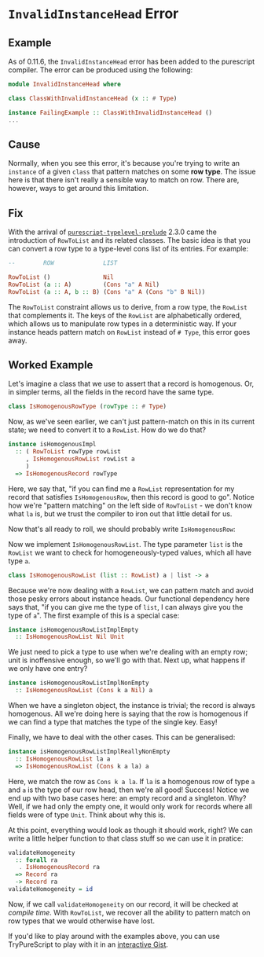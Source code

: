# `InvalidInstanceHead` Error

## Example

As of 0.11.6, the `InvalidInstanceHead` error has been added to the
purescript compiler. The error can be produced using the following:

```purescript
module InvalidInstanceHead where

class ClassWithInvalidInstanceHead (x :: # Type)

instance FailingExample :: ClassWithInvalidInstanceHead ()
...
```

## Cause

Normally, when you see this error, it's because you're trying to write an
`instance` of a given `class` that pattern matches on some **row type**. The
issue here is that there isn't really a sensible way to match on row. There
are, however, ways to get around this limitation.

## Fix

With the arrival of [`purescript-typelevel-prelude`](https://github.com/purescript/purescript-typelevel-prelude)
2.3.0 came the introduction of `RowToList` and its related classes. The
basic idea is that you can convert a row type to a type-level cons list of its
entries. For example:

```purescript
--        ROW              LIST

RowToList ()               Nil
RowToList (a :: A)         (Cons "a" A Nil)
RowToList (a :: A, b :: B) (Cons "a" A (Cons "b" B Nil))
```

The `RowToList` constraint allows us to derive, from a row type, the `RowList`
that complements it. The keys of the `RowList` are alphabetically ordered, which
allows us to manipulate row types in a deterministic way. If your instance heads
pattern match on `RowList` instead of `# Type`, this error goes away.

## Worked Example

Let's imagine a class that we use to assert that a record is homogenous. Or, in
simpler terms, all the fields in the record have the same type.

```purescript
class IsHomogenousRowType (rowType :: # Type)
```

Now, as we've seen earlier, we can't just pattern-match on this in its current
state; we need to convert it to a `RowList`. How do we do that?

```purescript
instance isHomogenousImpl
  :: ( RowToList rowType rowList
     , IsHomogenousRowList rowList a
     )
  => IsHomogenousRecord rowType
```

Here, we say that, "if you can find me a `RowList` representation for my record
that satisfies `IsHomogenousRow`, then this record is good to go". Notice how
we're "pattern matching" on the left side of `RowToList` - we don't know what
`la` is, but we trust the compiler to iron out that little detail for us.

Now that's all ready to roll, we should probably write `IsHomogenousRow`:

Now we implement `IsHomogenousRowList`. The type parameter `list` is the `RowList`
we want to check for homogeneously-typed values, which all have type `a`.

```purescript
class IsHomogenousRowList (list :: RowList) a | list -> a
```

Because we're now dealing with a `RowList`, we can pattern match and avoid those
pesky errors about instance heads. Our functional dependency here says that, "if
you can give me the type of `list`, I can always give you the type of `a`". The
first example of this is a special case:

```purescript
instance isHomogenousRowListImplEmpty
  :: IsHomogenousRowList Nil Unit
```

We just need to pick a type to use when we're dealing with an empty row; unit is
inoffensive enough, so we'll go with that. Next up, what happens if we only have
one entry?

```purescript
instance isHomogenousRowListImplNonEmpty
  :: IsHomogenousRowList (Cons k a Nil) a
```

When we have a singleton object, the instance is trivial; the record is always
homogenous. All we're doing here is saying that the row is homogenous if we can
find a type that matches the type of the single key. Easy!

Finally, we have to deal with the other cases. This can be generalised:

```purescript
instance isHomogenousRowListImplReallyNonEmpty
  :: IsHomogenousRowList la a
  => IsHomogenousRowList (Cons k a la) a
```

Here, we match the row as `Cons k a la`. If `la` is a homogenous row of type `a`
and `a` is the type of our row head, then we're all good! Success! Notice we end
up with two base cases here: an empty record and a singleton. Why? Well, if we
had only the empty one, it would only work for records where all fields were of
type `Unit`. Think about why this is.

At this point, everything would look as though it should work, right? We can
write a little helper function to that class stuff so we can use it in pratice:

```purescript
validateHomogeneity
  :: forall ra
   . IsHomogenousRecord ra
  => Record ra
  -> Record ra
validateHomogeneity = id
```

Now, if we call `validateHomogeneity` on our record, it will be checked at
*compile time*. With `RowToList`, we recover all the ability to pattern match
on row types that we would otherwise have lost.

If you'd like to play around with the examples above, you can use TryPureScript
to play with it in an [interactive
Gist](http://try.purescript.org/?gist=cf4a032ae0741b7c21994c93cfb3c633).
